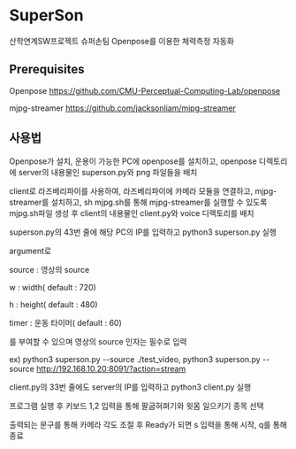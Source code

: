 # SuperSon
산학연계SW프로젝트 슈퍼손팀 Openpose를 이용한 체력측정 자동화

## Prerequisites

Openpose
https://github.com/CMU-Perceptual-Computing-Lab/openpose

mjpg-streamer
https://github.com/jacksonliam/mjpg-streamer

## 사용법

Openpose가 설치, 운용이 가능한 PC에 openpose를 설치하고, openpose 디렉토리에 server의 내용물인 superson.py와 png 파일들을 배치

client로 라즈베리파이를 사용하여, 라즈베리파이에 카메라 모듈을 연결하고, mjpg-streamer를 설치하고, sh mjpg.sh를 통해 mjpg-streamer를 실행할 수 있도록 mjpg.sh파일 생성 후 client의 내용물인 client.py와 voice 디렉토리를 배치

superson.py의 43번 줄에 해당 PC의 IP를 입력하고 python3 superson.py 실행

argument로 

source : 영상의 source

w : width( default : 720)

h : height( default : 480)

timer : 운동 타이머( default : 60)

를 부여할 수 있으며 영상의 source 인자는 필수로 입력

ex) python3 superson.py --source ./test_video, python3 superson.py --source http://192.168.10.20:8091/?action=stream

client.py의 33번 줄에도 server의 IP를 입력하고 python3 client.py 실행

프로그램 실행 후 키보드 1,2 입력을 통해 팔굽혀펴기와 윗몸 일으키기 종목 선택

출력되는 문구를 통해 카메라 각도 조절 후 Ready가 되면 s 입력을 통해 시작, q를 통해 종료
